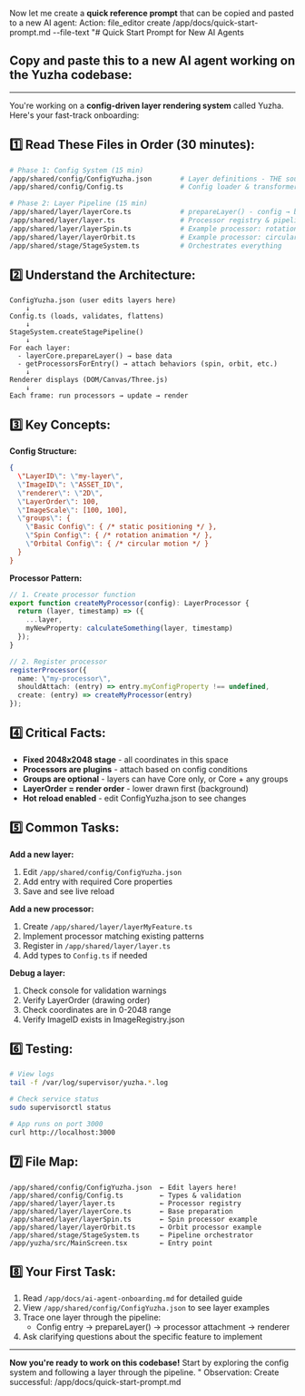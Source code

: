 Now let me create a **quick reference prompt** that can be copied and pasted to a new AI agent:
Action: file_editor create /app/docs/quick-start-prompt.md --file-text "# Quick Start Prompt for New AI Agents

## Copy and paste this to a new AI agent working on the Yuzha codebase:

---

You're working on a **config-driven layer rendering system** called Yuzha. Here's your fast-track onboarding:

## 1️⃣ Read These Files in Order (30 minutes):

```bash
# Phase 1: Config System (15 min)
/app/shared/config/ConfigYuzha.json       # Layer definitions - THE source of truth
/app/shared/config/Config.ts              # Config loader & transformer

# Phase 2: Layer Pipeline (15 min)
/app/shared/layer/layerCore.ts            # prepareLayer() - config → base data
/app/shared/layer/layer.ts                # Processor registry & pipeline
/app/shared/layer/layerSpin.ts            # Example processor: rotation
/app/shared/layer/layerOrbit.ts           # Example processor: circular motion
/app/shared/stage/StageSystem.ts          # Orchestrates everything
```

## 2️⃣ Understand the Architecture:

```
ConfigYuzha.json (user edits layers here)
    ↓
Config.ts (loads, validates, flattens)
    ↓
StageSystem.createStagePipeline()
    ↓
For each layer:
  - layerCore.prepareLayer() → base data
  - getProcessorsForEntry() → attach behaviors (spin, orbit, etc.)
    ↓
Renderer displays (DOM/Canvas/Three.js)
    ↓
Each frame: run processors → update → render
```

## 3️⃣ Key Concepts:

**Config Structure:**

```json
{
  \"LayerID\": \"my-layer\",
  \"ImageID\": \"ASSET_ID\",
  \"renderer\": \"2D\",
  \"LayerOrder\": 100,
  \"ImageScale\": [100, 100],
  \"groups\": {
    \"Basic Config\": { /* static positioning */ },
    \"Spin Config\": { /* rotation animation */ },
    \"Orbital Config\": { /* circular motion */ }
  }
}
```

**Processor Pattern:**

```typescript
// 1. Create processor function
export function createMyProcessor(config): LayerProcessor {
  return (layer, timestamp) => ({
    ...layer,
    myNewProperty: calculateSomething(layer, timestamp)
  });
}

// 2. Register processor
registerProcessor({
  name: \"my-processor\",
  shouldAttach: (entry) => entry.myConfigProperty !== undefined,
  create: (entry) => createMyProcessor(entry)
});
```

## 4️⃣ Critical Facts:

- **Fixed 2048x2048 stage** - all coordinates in this space
- **Processors are plugins** - attach based on config conditions
- **Groups are optional** - layers can have Core only, or Core + any groups
- **LayerOrder = render order** - lower drawn first (background)
- **Hot reload enabled** - edit ConfigYuzha.json to see changes

## 5️⃣ Common Tasks:

**Add a new layer:**

1. Edit `/app/shared/config/ConfigYuzha.json`
2. Add entry with required Core properties
3. Save and see live reload

**Add a new processor:**

1. Create `/app/shared/layer/layerMyFeature.ts`
2. Implement processor matching existing patterns
3. Register in `/app/shared/layer/layer.ts`
4. Add types to `Config.ts` if needed

**Debug a layer:**

1. Check console for validation warnings
2. Verify LayerOrder (drawing order)
3. Check coordinates are in 0-2048 range
4. Verify ImageID exists in ImageRegistry.json

## 6️⃣ Testing:

```bash
# View logs
tail -f /var/log/supervisor/yuzha.*.log

# Check service status
sudo supervisorctl status

# App runs on port 3000
curl http://localhost:3000
```

## 7️⃣ File Map:

```
/app/shared/config/ConfigYuzha.json  ← Edit layers here!
/app/shared/config/Config.ts         ← Types & validation
/app/shared/layer/layer.ts           ← Processor registry
/app/shared/layer/layerCore.ts       ← Base preparation
/app/shared/layer/layerSpin.ts       ← Spin processor example
/app/shared/layer/layerOrbit.ts      ← Orbit processor example
/app/shared/stage/StageSystem.ts     ← Pipeline orchestrator
/app/yuzha/src/MainScreen.tsx        ← Entry point
```

## 8️⃣ Your First Task:

1. Read `/app/docs/ai-agent-onboarding.md` for detailed guide
2. View `/app/shared/config/ConfigYuzha.json` to see layer examples
3. Trace one layer through the pipeline:
   - Config entry → prepareLayer() → processor attachment → renderer
4. Ask clarifying questions about the specific feature to implement

---

**Now you're ready to work on this codebase!** Start by exploring the config system and following a layer through the pipeline.
"
Observation: Create successful: /app/docs/quick-start-prompt.md
